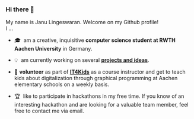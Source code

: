 ### Hi there 👋
My name is Janu Lingeswaran. Welcome on my Github profile!  
I ...  
- :mortar_board:&nbsp; am a creative, inquisitive **computer science student at RWTH Aachen University** in Germany.  

- :bulb:&nbsp; am currently working on several [**projects and ideas**](Janus_Projects.md).  

<!-- - :briefcase:&nbsp; am a **Working Student** at **Küchenheld**. -->

- :handshake: **volunteer** as part of [**IT4Kids**](https://it-for-kids.org/vision) as a course instructor and get to teach kids about digitalization through graphical programming at Aachen elementary schools on a weekly basis. 

- :trophy:&nbsp; like to participate in hackathons in my free time. If you know of an interesting hackathon and are looking for a valuable team member, feel free to contact me via email.  


<!--
Besides being a **working student** at **Küchenheld**, I am currently working on the following projects and ideas:

- :revolving_hearts: :globe_with_meridians: &nbsp; Dating apps for ethnic diasporas and the special needs of them
- :book: :iphone: &nbsp; An app for bookworms, authors and those who want to become one in the guise of a social media platform
- :computer: :soccer: &nbsp; Web scraping + data analysis, especially in soccer
- :video_game: :muscle: &nbsp; Gamification in the area of learning + fitness

I am also working on other exciting projects which I will add here as soon as they become more concrete.



**EinGuterWaran/EinGuterWaran** is a ✨ _special_ ✨ repository because its `README.md` (this file) appears on your GitHub profile.

Here are some ideas to get you started:

- 🔭 I’m currently working on ...
- 🌱 I’m currently learning ...
- 👯 I’m looking to collaborate on ...
- 🤔 I’m looking for help with ...
- 💬 Ask me about ...
- 📫 How to reach me: ...
- 😄 Pronouns: ...
- ⚡ Fun fact: ...
-->
